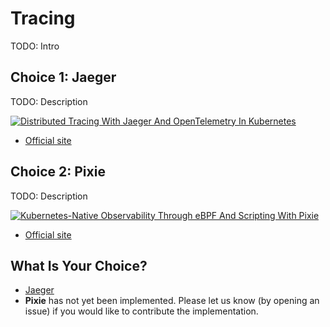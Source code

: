 # Tracing

TODO: Intro

## Choice 1: Jaeger

TODO: Description

[![Distributed Tracing With Jaeger And OpenTelemetry In Kubernetes](https://img.youtube.com/vi/FK0uh-7nDSg/0.jpg)](https://youtu.be/FK0uh-7nDSg)
* [Official site](https://opentelemetry.io)

## Choice 2: Pixie

TODO: Description

[![Kubernetes-Native Observability Through eBPF And Scripting With Pixie](https://img.youtube.com/vi/G-TnrmZtaCw/0.jpg)](https://youtu.be/G-TnrmZtaCw)
* [Official site](https://px.dev)

## What Is Your Choice?

* [Jaeger](jaeger.md)
* **Pixie** has not yet been implemented. Please let us know (by opening an issue) if you would like to contribute the implementation.
